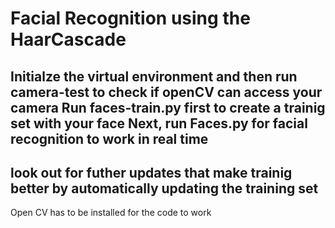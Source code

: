 # Facial Recognition using the  HaarCascade
Initialze the virtual environment 
and then run camera-test to check if openCV can access your camera
Run faces-train.py first to create a trainig set with your face
Next, run Faces.py for facial recognition to work in real time
------------------------------------------------------------------------------------------------------------------------------
look out for futher updates that make trainig better by automatically updating the training set
------------------------------------------------------------------------------------------------------------------------------
Open CV has to be installed for the code to work
